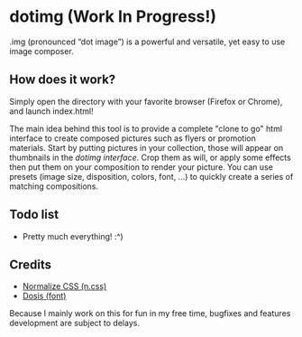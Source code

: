 # dotimg (Work In Progress!)
.img (pronounced “dot image”) is a powerful and versatile, yet easy to use image composer.

## How does it work?
Simply open the directory with your favorite browser (Firefox or Chrome), and launch index.html!

The main idea behind this tool is to provide a complete "clone to go" html interface to create composed pictures such as flyers or promotion materials. Start by putting pictures in your collection, those will appear on thumbnails in the _dotimg interface_. Crop them as will, or apply some effects then put them on your composition to render your picture. You can use presets (image size, disposition, colors, font, ...) to quickly create a series of matching compositions.

## Todo list
* Pretty much everything! :^)

## Credits
* [Normalize CSS (n.css)](http://github.com/necolas/normalize.css)
* [Dosis (font)](http://fonts.google.com/specimen/Dosis)

Because I mainly work on this for fun in my free time, bugfixes and features development are subject to delays.
